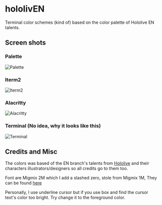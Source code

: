 # hololivEN
Terminal color schemes (kind of) based on the color palette of Hololive EN talents.

## Screen shots

### Palette
![Palette](https://i.imgur.com/e4JjB5v.png "Palette")

### Iterm2
![Iterm2](https://i.imgur.com/FdgwdpZ.png "Iterm2")

### Alacritty
![Alacritty](https://i.imgur.com/HNustRO.png "Iterm2")

### Terminal (No idea, why it looks like this)
![Terminal](https://i.imgur.com/8WuyDf1.png "Terminal")

## Credits and Misc
The colors was based of the EN branch's talents from [Hololive](https://en.hololive.tv/ "Hololive's offical website") and their characters illustrators/designers so all credits go to them too.

Font are Migmix 2M which I add a slashed zero, stole from Migmix 1M, They can be found [here](http://mix-mplus-ipa.osdn.jp/migmix/ "Migmix")

Personally, I use underline cursor but if you use box and find the cursor text's color too bright. Try change it to the foreground color.
